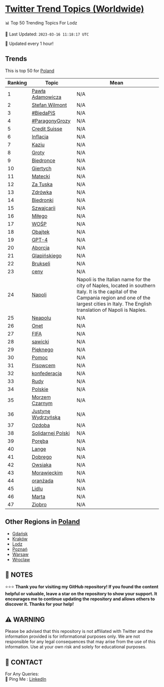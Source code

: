 [Twitter Trend Topics (Worldwide)](https://github.com/ErcinDedeoglu/Twitter-Trend-Topics)
==========


📊 Top 50 Trending Topics For Lodz

📆 Last Updated: `2023-03-16 11:18:17 UTC`

🔧 Updated every 1 hour!


## Trends

This is top 50 for [Poland](</Poland>)

| Ranking | Topic | Mean |
| ------- | ------------ | ------------ |
| 1 | [Pawła Adamowicza](http://twitter.com/search?q=Paw%c5%82a+Adamowicza) | N/A |
| 2 | [Stefan Wilmont](http://twitter.com/search?q=Stefan+Wilmont) | N/A |
| 3 | [#BiedaPiS](http://twitter.com/search?q=%23BiedaPiS) | N/A |
| 4 | [#ParagonyGrozy](http://twitter.com/search?q=%23ParagonyGrozy) | N/A |
| 5 | [Credit Suisse](http://twitter.com/search?q=Credit+Suisse) | N/A |
| 6 | [Inflacja](http://twitter.com/search?q=Inflacja) | N/A |
| 7 | [Kaziu](http://twitter.com/search?q=Kaziu) | N/A |
| 8 | [Groty](http://twitter.com/search?q=Groty) | N/A |
| 9 | [Biedronce](http://twitter.com/search?q=Biedronce) | N/A |
| 10 | [Giertych](http://twitter.com/search?q=Giertych) | N/A |
| 11 | [Matecki](http://twitter.com/search?q=Matecki) | N/A |
| 12 | [Za Tuska](http://twitter.com/search?q=Za+Tuska) | N/A |
| 13 | [Zdrówka](http://twitter.com/search?q=Zdr%c3%b3wka) | N/A |
| 14 | [Biedronki](http://twitter.com/search?q=Biedronki) | N/A |
| 15 | [Szwajcarii](http://twitter.com/search?q=Szwajcarii) | N/A |
| 16 | [Miłego](http://twitter.com/search?q=Mi%c5%82ego) | N/A |
| 17 | [WOŚP](http://twitter.com/search?q=WO%c5%9aP) | N/A |
| 18 | [Obajtek](http://twitter.com/search?q=Obajtek) | N/A |
| 19 | [GPT-4](http://twitter.com/search?q=GPT-4) | N/A |
| 20 | [Aborcja](http://twitter.com/search?q=Aborcja) | N/A |
| 21 | [Glapińskiego](http://twitter.com/search?q=Glapi%c5%84skiego) | N/A |
| 22 | [Brukseli](http://twitter.com/search?q=Brukseli) | N/A |
| 23 | [ceny](http://twitter.com/search?q=ceny) | N/A |
| 24 | [Napoli](http://twitter.com/search?q=Napoli) | Napoli is the Italian name for the city of Naples, located in southern Italy. It is the capital of the Campania region and one of the largest cities in Italy. The English translation of Napoli is Naples. |
| 25 | [Neapolu](http://twitter.com/search?q=Neapolu) | N/A |
| 26 | [Onet](http://twitter.com/search?q=Onet) | N/A |
| 27 | [FIFA](http://twitter.com/search?q=FIFA) | N/A |
| 28 | [sawicki](http://twitter.com/search?q=sawicki) | N/A |
| 29 | [Pięknego](http://twitter.com/search?q=Pi%c4%99knego) | N/A |
| 30 | [Pomoc](http://twitter.com/search?q=Pomoc) | N/A |
| 31 | [Pisowcem](http://twitter.com/search?q=Pisowcem) | N/A |
| 32 | [konfederacja](http://twitter.com/search?q=konfederacja) | N/A |
| 33 | [Rudy](http://twitter.com/search?q=Rudy) | N/A |
| 34 | [Polskie](http://twitter.com/search?q=Polskie) | N/A |
| 35 | [Morzem Czarnym](http://twitter.com/search?q=Morzem+Czarnym) | N/A |
| 36 | [Justynę Wydrzyńską](http://twitter.com/search?q=Justyn%c4%99+Wydrzy%c5%84sk%c4%85) | N/A |
| 37 | [Ozdoba](http://twitter.com/search?q=Ozdoba) | N/A |
| 38 | [Solidarnej Polski](http://twitter.com/search?q=Solidarnej+Polski) | N/A |
| 39 | [Poręba](http://twitter.com/search?q=Por%c4%99ba) | N/A |
| 40 | [Lange](http://twitter.com/search?q=Lange) | N/A |
| 41 | [Dobrego](http://twitter.com/search?q=Dobrego) | N/A |
| 42 | [Owsiaka](http://twitter.com/search?q=Owsiaka) | N/A |
| 43 | [Morawieckim](http://twitter.com/search?q=Morawieckim) | N/A |
| 44 | [oranżada](http://twitter.com/search?q=oran%c5%bcada) | N/A |
| 45 | [Lidlu](http://twitter.com/search?q=Lidlu) | N/A |
| 46 | [Marta](http://twitter.com/search?q=Marta) | N/A |
| 47 | [Ziobro](http://twitter.com/search?q=Ziobro) | N/A |



## Other Regions in [Poland](</Poland>)

* [Gdańsk](</Poland/Gdańsk.md>)
* [Kraków](</Poland/Kraków.md>)
* [Lodz](</Poland/Lodz.md>)
* [Poznań](</Poland/Poznań.md>)
* [Warsaw](</Poland/Warsaw.md>)
* [Wroclaw](</Poland/Wroclaw.md>)



## 📝 NOTES

⭐⭐⭐ **Thank you for visiting my GitHub repository! If you found the content helpful or valuable, leave a star on the repository to show your support. It encourages me to continue updating the repository and allows others to discover it. Thanks for your help!**


## ⚠️ WARNING

Please be advised that this repository is not affiliated with Twitter and the information provided is for informational purposes only. We are not responsible for any legal consequences that may arise from the use of this information. Use at your own risk and solely for educational purposes.


## 📨 CONTACT

 For Any Queries:  
            🏓 Ping Me : [LinkedIn](https://www.linkedin.com/in/ercindedeoglu/)
